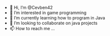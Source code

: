 - 👋 Hi, I’m @Cevben42
- 👀 I’m interested in game programming
- 🌱 I’m currently learning how to program in Java
- 💞️ I’m looking to collaborate on java projects
- 📫 How to reach me ...

<!---
Cevben42/Cevben42 is a ✨ special ✨ repository because its `README.md` (this file) appears on your GitHub profile.
You can click the Preview link to take a look at your changes.
--->
